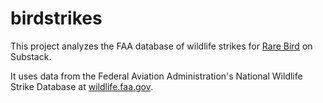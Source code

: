 # birdstrikes

This project analyzes the FAA database of wildlife strikes for [Rare Bird](https://rarebird.substack.com) on Substack.

It uses data from the Federal Aviation Administration's National Wildlife Strike Database at [wildlife.faa.gov](https://wildlife.faa.gov).
